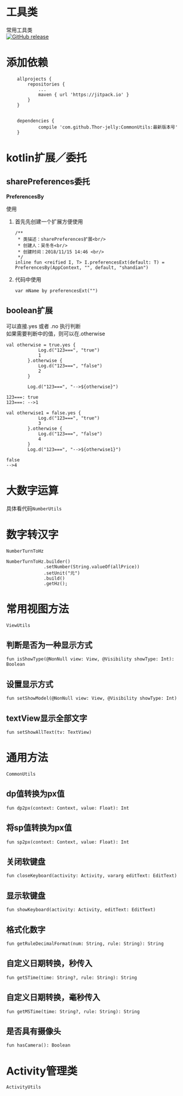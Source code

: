# 工具类
常用工具类   
[![GitHub release](https://img.shields.io/badge/release-v1.0.5-green.svg)](https://github.com/Thor-jelly/CommontUtils/releases)

# 添加依赖

```
	allprojects {
		repositories {
			...
			maven { url 'https://jitpack.io' }
		}
	}


	dependencies {
	        compile 'com.github.Thor-jelly:CommonUtils:最新版本号'
	}

```

# kotlin扩展／委托

## sharePreferences委托
**PreferencesBy**

使用

1. 首先先创建一个扩展方便使用

    ```
    /**
     * 类描述：sharePreferences扩展<br/>
     * 创建人：吴冬冬<br/>
     * 创建时间：2018/11/15 14:46 <br/>
     */
    inline fun <reified I, T> I.preferencesExt(default: T) = PreferencesBy(AppContext, "", default, "shandian")
    ```
    
2. 代码中使用

    ```
    var mName by preferencesExt("")
    ```
    
## boolean扩展

可以直接.yes 或者 .no 执行判断  
如果需要判断中的值，则可以在.otherwise

```
val otherwise = true.yes {
            Log.d("123===", "true")
            1
        }.otherwise {
            Log.d("123===", "false")
            2
        }

        Log.d("123===", "-->${otherwise}")
        
123===: true
123===: -->1

val otherwise1 = false.yes {
            Log.d("123===", "true")
            3
        }.otherwise {
            Log.d("123===", "false")
            4
        }
        Log.d("123===", "-->${otherwise1}")
        
false
-->4
```

# 大数字运算
具体看代码`NumberUtils`

# 数字转汉字
`NumberTurnToHz`

```
NumberTurnToHz.builder()
              .setNumber(String.valueOf(allPrice))
              .setUnit("元")
              .build()
              .getHz();
```

# 常用视图方法
`ViewUtils`

## 判断是否为一种显示方式 
`fun isShowType(@NonNull view: View, @Visibility showType: Int): Boolean`

## 设置显示方式
`fun setShowModel(@NonNull view: View, @Visibility showType: Int)`

## textView显示全部文字
`fun setShowAllText(tv: TextView)`

# 通用方法
`CommonUtils`

## dp值转换为px值
`fun dp2px(context: Context, value: Float): Int`

## 将sp值转换为px值
`fun sp2px(context: Context, value: Float): Int`

## 关闭软键盘
`fun closeKeyboard(activity: Activity, vararg editText: EditText)`

## 显示软键盘
`fun showKeyboard(activity: Activity, editText: EditText)`

## 格式化数字
`fun getRuleDecimalFormat(num: String, rule: String): String`

## 自定义日期转换，秒传入
`fun getSTime(time: String?, rule: String): String`

## 自定义日期转换，毫秒传入
`fun getMSTime(time: String?, rule: String): String`

## 是否具有摄像头
`fun hasCamera(): Boolean`

# Activity管理类

`ActivityUtils`